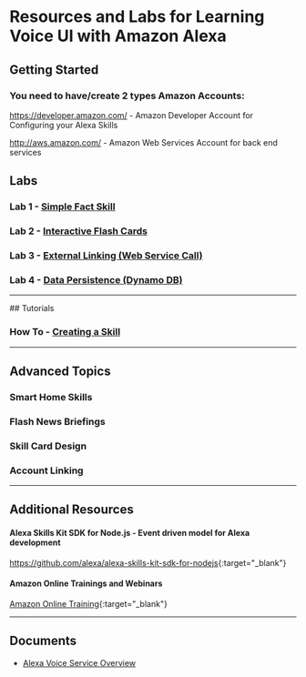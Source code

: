 # Resources and Labs for Learning Voice UI with Amazon Alexa <a id="title"></a>

## Getting Started

### You need to have/create 2 types Amazon Accounts:
   https://developer.amazon.com/ - Amazon Developer Account for Configuring your Alexa Skills

   http://aws.amazon.com/ - Amazon Web Services Account for back end services


## Labs

### Lab 1 - [Simple Fact Skill](./labs/lab1)

### Lab 2 - [Interactive Flash Cards](./labs/lab2)

### Lab 3 - [External Linking (Web Service Call)](./labs/lab3)

### Lab 4 - [Data Persistence (Dynamo DB)](./labs/lab4)

<hr />
## Tutorials

### How To - [Creating a Skill](./tutorials)


<hr />

## Advanced Topics

### Smart Home Skills

### Flash News Briefings

### Skill Card Design

### Account Linking

<hr />

## Additional Resources

#### Alexa Skills Kit SDK for Node.js - Event driven model for Alexa development

<https://github.com/alexa/alexa-skills-kit-sdk-for-nodejs>{:target="_blank"}

#### Amazon Online Trainings and Webinars

[Amazon Online Training](https://developer.amazon.com/alexa-skills-kit/alexa-skills-developer-training){:target="_blank"}

<hr />

## Documents

  - [Alexa Voice Service Overview](https://github.com/plangdon/Alexa-Training/raw/master/docs/Alexa%20Presentation.pdf)
